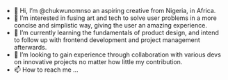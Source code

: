 - 👋 Hi, I’m @chukwunomnso an aspiring creative from Nigeria, in Africa.
- 👀 I’m interested in fusing art and tech to solve user problems in a more concise and simplistic way, giving the user an amazing experience.
- 🌱 I’m currently learning the fundamentals of product design, and intend to follow up with frontend development and project management afterwards.
- 💞️ I’m looking to gain experience through collaboration with various devs on innovative projects no matter how little my contribution.
- 📫 How to reach me ...

<!---
chukwunomnso/chukwunomnso is a ✨ special ✨ repository because its `README.md` (this file) appears on your GitHub profile.
You can click the Preview link to take a look at your changes.
--->
